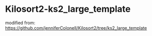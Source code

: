 # Kilosort2-ks2_large_template
modified from: https://github.com/jenniferColonell/Kilosort2/tree/ks2_large_template
